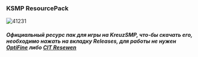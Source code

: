 ### KSMP ResourcePack
![41231](https://github.com/user-attachments/assets/c8729f1f-0a3f-47c3-9de7-81f5f327c251)

##### Официальный ресурс пак для игры на KreuzSMP, что-бы скачать его, необходимо нажать на вкладку Releases, для работы не нужен [OptiFine](https://optifine.net/downloads "OptiFine") либо [CIT Resewen](https://modrinth.com/mod/cit-resewn  "CIT Resewen")
